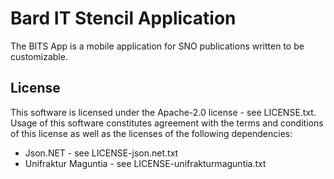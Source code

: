 # Bard IT Stencil Application
The BITS App is a mobile application for SNO publications written to be customizable.

## License
This software is licensed under the Apache-2.0 license - see LICENSE.txt. Usage of this software constitutes agreement with the terms and conditions of this license as well as the licenses of the following dependencies:

- Json.NET - see LICENSE-json.net.txt
- Unifraktur Maguntia - see LICENSE-unifrakturmaguntia.txt